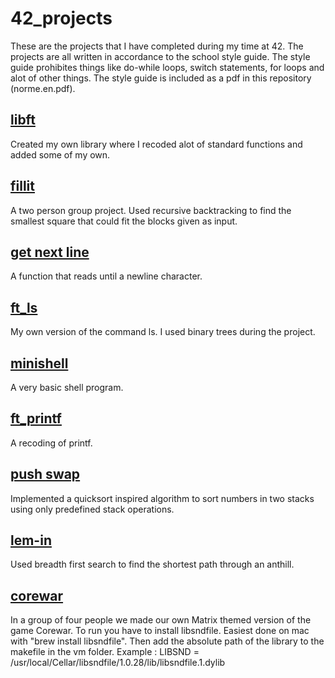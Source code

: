 # 42_projects

These are the projects that I have completed during my time at 42.
The projects are all written in accordance to the school style guide.
The style guide prohibites things like do-while loops, switch statements,
for loops and alot of other things. The style guide is included as a pdf
in this repository (norme.en.pdf).


## [libft](https://github.com/doueng/libft)
Created my own library where I recoded alot of standard functions and
added some of my own.
## [fillit](https://github.com/doueng/fillit)
A two person group project. Used recursive backtracking to find
the smallest square that could fit the blocks given as input.
## [get next line](https://github.com/doueng/get-next-line)
A function that reads until a newline character.
## [ft_ls](https://github.com/doueng/ft_ls)
My own version of the command ls. I used binary trees during the project.
## [minishell](https://github.com/doueng/minishell)
A very basic shell program.
## [ft_printf](https://github.com/doueng/printf)
A recoding of printf.
## [push swap](https://github.com/doueng/push_swap)
Implemented a quicksort inspired algorithm to sort numbers in two stacks
using only predefined stack operations.
## [lem-in](https://github.com/doueng/lem_in)
Used breadth first search to find the shortest path through an anthill.
## [corewar](https://github.com/doueng/corewar)
In a group of four people we made our own Matrix themed version of the game Corewar.
To run you have to install libsndfile. Easiest done on mac with "brew install libsndfile".
Then add the absolute path of the library to the makefile in the vm folder.
Example :
  LIBSND = /usr/local/Cellar/libsndfile/1.0.28/lib/libsndfile.1.dylib

